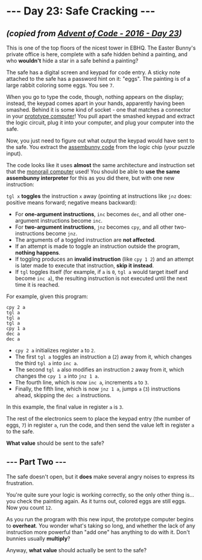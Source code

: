 # --- Day 23: Safe Cracking ---

## _(copied from [Advent of Code - 2016 - Day 23](https://adventofcode.com/2016/day/23))_

This is one of the top floors of the nicest tower in EBHQ. The Easter Bunny's private office is here, complete with a safe hidden behind a painting, and who **wouldn't** hide a star in a safe behind a painting?

The safe has a digital screen and keypad for code entry. A sticky note attached to the safe has a password hint on it: "eggs". The painting is of a large rabbit coloring some eggs. You see `7`.

When you go to type the code, though, nothing appears on the display; instead, the keypad comes apart in your hands, apparently having been smashed. Behind it is some kind of socket - one that matches a connector in your [prototype computer](https://adventofcode.com/2016/day/11)! You pull apart the smashed keypad and extract the logic circuit, plug it into your computer, and plug your computer into the safe.

Now, you just need to figure out what output the keypad would have sent to the safe. You extract the [assembunny code](https://adventofcode.com/2016/day/12) from the logic chip (your puzzle input).

The code looks like it uses **almost** the same architecture and instruction set that the [monorail computer](https://adventofcode.com/2016/day/12) used! You should be able to **use the same assembunny interpreter** for this as you did there, but with one new instruction:

`tgl x` **toggles** the instruction `x` away (pointing at instructions like `jnz` does: positive means forward; negative means backward):

* For **one-argument instructions**, `inc` becomes `dec`, and all other one-argument instructions become `inc`.
* For **two-argument instructions**, `jnz` becomes `cpy`, and all other two-instructions become `jnz`.
* The arguments of a toggled instruction are **not affected**.
* If an attempt is made to toggle an instruction outside the program, **nothing happens**.
* If toggling produces an **invalid instruction** (like `cpy 1 2`) and an attempt is later made to execute that instruction, **skip it instead**.
* If `tgl` toggles itself (for example, if `a` is `0`, `tgl a` would target itself and become `inc a`), the resulting instruction is not executed until the next time it is reached.

For example, given this program:

```
cpy 2 a
tgl a
tgl a
tgl a
cpy 1 a
dec a
dec a
```

* `cpy 2 a` initializes register `a` to `2`.
* The first `tgl a` toggles an instruction a (`2`) away from it, which changes the third `tgl a` into `inc a`.
* The second `tgl a` also modifies an instruction `2` away from it, which changes the `cpy 1 a` into `jnz 1 a`.
* The fourth line, which is now `inc a`, increments `a` to `3`.
* Finally, the fifth line, which is now `jnz 1 a`, jumps `a` (`3`) instructions ahead, skipping the `dec a` instructions.

In this example, the final value in register `a` is `3`.

The rest of the electronics seem to place the keypad entry (the number of eggs, `7`) in register `a`, run the code, and then send the value left in register `a` to the safe.

**What value** should be sent to the safe?

## --- Part Two ---

The safe doesn't open, but it **does** make several angry noises to express its frustration.

You're quite sure your logic is working correctly, so the only other thing is... you check the painting again. As it turns out, colored eggs are still eggs. Now you count `12`.

As you run the program with this new input, the prototype computer begins to **overheat**. You wonder what's taking so long, and whether the lack of any instruction more powerful than "add one" has anything to do with it. Don't bunnies usually **multiply**?

Anyway, **what value** should actually be sent to the safe?
